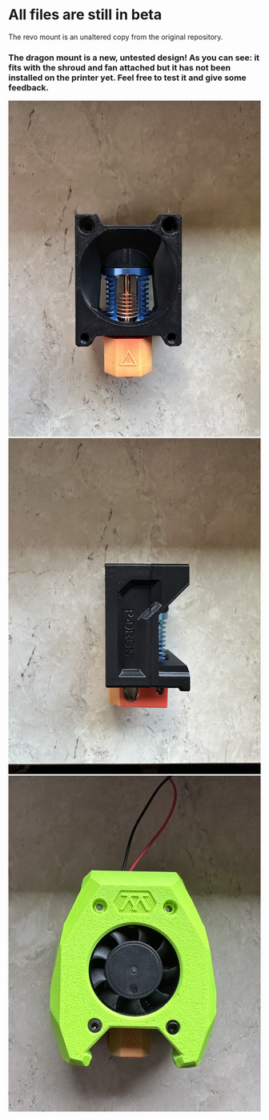 # All files are still in beta

The revo mount is an unaltered copy from the original repository.


### The dragon mount is a new, untested design! As you can see: it fits with the shroud and fan attached but it has not been installed on the printer yet. Feel free to test it and give some feedback.

<img src="Images/Dragon Hotend Mount/Dragon_Hotend_mount_front.jpeg" width="700">

<img src="Images/Dragon Hotend Mount/Dragon_Hotend_mount_side.jpeg" width="700">

<img src="Images/Dragon Hotend Mount/Dragon_Hotend_mount_with_shroud.jpeg" width="700">